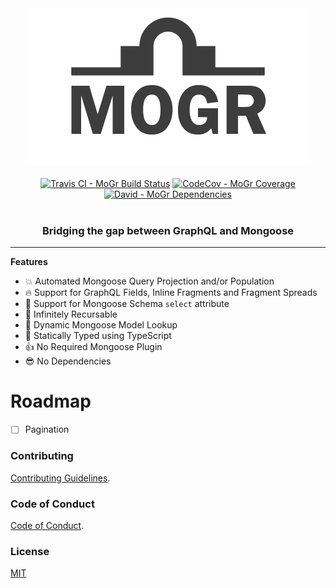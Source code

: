 <div align="center">
  <img src="media/mogr.png?raw=true" />
  <br>
  <br>
  <a href="https://travis-ci.org/nicky-lenaers/mogr" title="Travis CI - MoGr Build Status" target="_blank"><img alt="Travis CI - MoGr Build Status" src="https://img.shields.io/travis/nicky-lenaers/mogr/master.svg?style=flat-square"></a>
  <a href="https://codecov.io/gh/nicky-lenaers/mogr" title="CodeCov - MoGr Coverage" target="_blank"><img alt="CodeCov - MoGr Coverage" src="https://img.shields.io/codecov/c/gh/nicky-lenaers/mogr/master.svg?style=flat-square"></a>
  <a href="https://david-dm.org/nicky-lenaers/mogr" title="David - MoGr Dependencies" target="_blank"><img alt="David - MoGr Dependencies" src="https://img.shields.io/david/nicky-lenaers/mogr.svg?style=flat-square"></a>
  <br>
  <br>
  <h3>Bridging the gap between GraphQL and Mongoose</h3>
</div>
<hr>

**Features**  
<ul>
  <li>💥 Automated Mongoose Query Projection and/or Population</li>
  <li>🔥 Support for GraphQL Fields, Inline Fragments and Fragment Spreads</li>
  <li>🙏 Support for Mongoose Schema <code>select</code> attribute</li>
  <li>🙌 Infinitely Recursable</li>
  <li>🔎 Dynamic Mongoose Model Lookup</li>
  <li>🔧 Statically Typed using TypeScript</li>
  <li>👍 No Required Mongoose Plugin</li>
  <li>😎 No Dependencies</li>
</ul>

# Roadmap
- [ ] Pagination

### Contributing
[Contributing Guidelines](.github/CONTRIBUTING.md).

### Code of Conduct
[Code of Conduct](.github/CODE_OF_CONDUCT.md).

### License
[MIT](/LICENSE)
